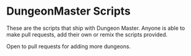 # DungeonMaster Scripts
These are the scripts that ship with Dungeon Master. Anyone is able to make pull requests, add their own or remix the scripts provided.

Open to pull requests for adding more dungeons.